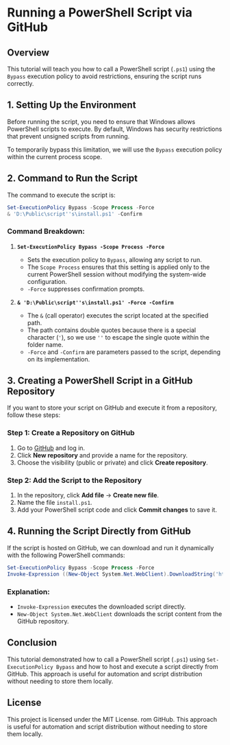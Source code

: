 # Running a PowerShell Script via GitHub

## Overview
This tutorial will teach you how to call a PowerShell script (`.ps1`) using the `Bypass` execution policy to avoid restrictions, ensuring the script runs correctly.

## 1. Setting Up the Environment
Before running the script, you need to ensure that Windows allows PowerShell scripts to execute. By default, Windows has security restrictions that prevent unsigned scripts from running.

To temporarily bypass this limitation, we will use the `Bypass` execution policy within the current process scope.

## 2. Command to Run the Script
The command to execute the script is:

```powershell
Set-ExecutionPolicy Bypass -Scope Process -Force
& 'D:\Public\script''s\install.ps1' -Confirm
```

### Command Breakdown:
1. **`Set-ExecutionPolicy Bypass -Scope Process -Force`**
   - Sets the execution policy to `Bypass`, allowing any script to run.
   - The `Scope Process` ensures that this setting is applied only to the current PowerShell session without modifying the system-wide configuration.
   - `-Force` suppresses confirmation prompts.

2. **`& 'D:\Public\script''s\install.ps1' -Force -Confirm`**
   - The `&` (call operator) executes the script located at the specified path.
   - The path contains double quotes because there is a special character (`'`), so we use `''` to escape the single quote within the folder name.
   - `-Force` and `-Confirm` are parameters passed to the script, depending on its implementation.

## 3. Creating a PowerShell Script in a GitHub Repository
If you want to store your script on GitHub and execute it from a repository, follow these steps:

### Step 1: Create a Repository on GitHub
1. Go to [GitHub](https://github.com/) and log in.
2. Click **New repository** and provide a name for the repository.
3. Choose the visibility (public or private) and click **Create repository**.

### Step 2: Add the Script to the Repository
1. In the repository, click **Add file** → **Create new file**.
2. Name the file `install.ps1`.
3. Add your PowerShell script code and click **Commit changes** to save it.

## 4. Running the Script Directly from GitHub
If the script is hosted on GitHub, we can download and run it dynamically with the following PowerShell commands:

```powershell
Set-ExecutionPolicy Bypass -Scope Process -Force
Invoke-Expression ((New-Object System.Net.WebClient).DownloadString('https://raw.githubusercontent.com/YOUR_USERNAME/YOUR_REPOSITORY/main/install.ps1'))
```

### Explanation:
- `Invoke-Expression` executes the downloaded script directly.
- `New-Object System.Net.WebClient` downloads the script content from the GitHub repository.

## Conclusion
This tutorial demonstrated how to call a PowerShell script (`.ps1`) using `Set-ExecutionPolicy Bypass` and how to host and execute a script directly from GitHub. This approach is useful for automation and script distribution without needing to store them locally.

## License
This project is licensed under the MIT License.
rom GitHub. This approach is useful for automation and script distribution without needing to store them locally.
